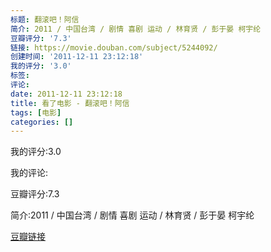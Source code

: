 ```yaml
---
标题: 翻滚吧！阿信
简介: 2011 / 中国台湾 / 剧情 喜剧 运动 / 林育贤 / 彭于晏 柯宇纶
豆瓣评分: '7.3'
链接: https://movie.douban.com/subject/5244092/
创建时间: '2011-12-11 23:12:18'
我的评分: '3.0'
标签:
评论:
date: 2011-12-11 23:12:18
title: 看了电影 - 翻滚吧！阿信
tags: [电影]
categories: []
---
```


我的评分:3.0

我的评论:

豆瓣评分:7.3

简介:2011 / 中国台湾 / 剧情 喜剧 运动 / 林育贤 / 彭于晏 柯宇纶

[豆瓣链接](https://movie.douban.com/subject/5244092/)

